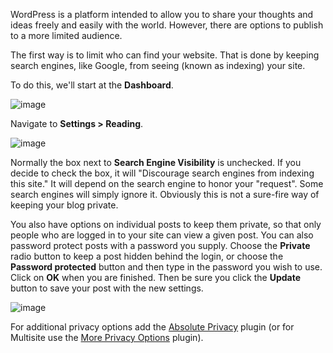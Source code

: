 WordPress is a platform intended to allow you to share your thoughts and ideas freely and easily with the world. However, there are options to publish to a more limited audience.

The first way is to limit who can find your website. That is done by keeping search engines, like Google, from seeing (known as indexing) your site.

To do this, we'll start at the **Dashboard**.

![image](http://i.imgur.com/jFJ72qS.jpg)

Navigate to **Settings > Reading**.

![image](http://i.imgur.com/SD0O3UD.jpg)

Normally the box next to **Search Engine Visibility** is unchecked. If you decide to check the box, it will "Discourage search engines from indexing this site." It will depend on the search engine to honor your "request". Some search engines will simply ignore it. Obviously this is not a sure-fire way of keeping your blog private.

You also have options on individual posts to keep them private, so that only people who are logged in to your site can view a given post. You can also password protect posts with a password you supply. Choose the **Private** radio button to keep a post hidden behind the login, or choose the **Password protected** button and then type in the password you wish to use. Click on **OK** when you are finished. Then be sure you click the **Update** button to save your post with the new settings.

![image](http://i.imgur.com/Yf7tbeV.jpg)

For additional privacy options add the [Absolute Privacy](https://wordpress.org/plugins/absolute-privacy/) plugin (or for Multisite use the [More Privacy Options](https://wordpress.org/plugins/more-privacy-options/) plugin).

<meta property="st:image" content="http://i.imgur.com/Yf7tbeV.jpg">